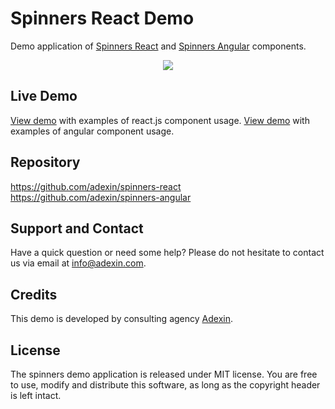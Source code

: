 # Spinners React Demo

Demo application of [Spinners React](https://github.com/adexin/spinners-react) and [Spinners Angular](https://github.com/adexin/spinners-angular) components.

<p align="center">
  <a href="https://adexin.github.io/spinners/">
	  <img src="https://i.imgur.com/wptjJiJ.gif" />
  </a>
</p>

## Live Demo
[View demo](https://adexin.github.io/spinners/) with examples of react.js component usage.
[View demo](https://adexin.github.io/spinners/angular) with examples of angular component usage.

## Repository

https://github.com/adexin/spinners-react
https://github.com/adexin/spinners-angular

## Support and Contact

Have a quick question or need some help? Please do not hesitate to contact us via email at info@adexin.com.

## Credits

This demo is developed by consulting agency [Adexin](https://adexin.com/).

## License

The spinners demo application is released under MIT license. You are free to use, modify and distribute this software, as long as the copyright header is left intact.
